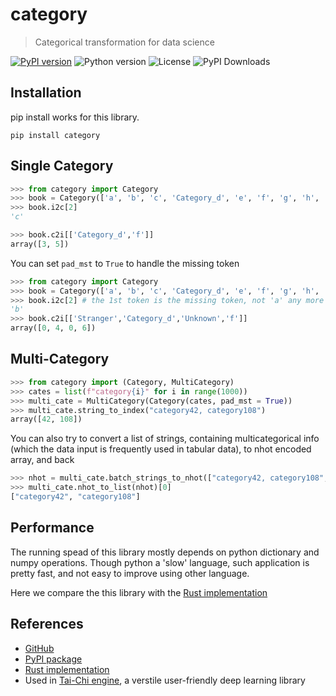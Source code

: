 # category
> Categorical transformation for data science

[![PyPI version](https://img.shields.io/pypi/v/tai-chi-engine)](https://pypi.org/project/category)
![Python version](https://img.shields.io/pypi/pyversions/category)
![License](https://img.shields.io/github/license/raynardj/category)
![PyPI Downloads](https://img.shields.io/pypi/dm/category)

## Installation
pip install works for this library.

```shell
pip install category
```

## Single Category
```python
>>> from category import Category
>>> book = Category(['a', 'b', 'c', 'Category_d', 'e', 'f', 'g', 'h', 'i', 'j'], pad_mst = False)
>>> book.i2c[2]
'c'

>>> book.c2i[['Category_d','f']]
array([3, 5])
```

You can set ```pad_mst``` to ```True``` to handle the missing token
```python
>>> from category import Category
>>> book = Category(['a', 'b', 'c', 'Category_d', 'e', 'f', 'g', 'h', 'i', 'j'], pad_mst = True)
>>> book.i2c[2] # the 1st token is the missing token, not 'a' any more
'b'
>>> book.c2i[['Stranger','Category_d','Unknown','f']]
array([0, 4, 0, 6])
```

## Multi-Category
```python
>>> from category import (Category, MultiCategory)
>>> cates = list(f"category{i}" for i in range(1000))
>>> multi_cate = MultiCategory(Category(cates, pad_mst = True))
>>> multi_cate.string_to_index("category42, category108")
array([42, 108])
```

You can also try to convert a list of strings, containing multicategorical info (which the data input is frequently used in tabular data), to nhot encoded array, and back
```python
>>> nhot = multi_cate.batch_strings_to_nhot(["category42, category108","category999"])
>>> multi_cate.nhot_to_list(nhot)[0]
["category42", "category108"]
```

## Performance
The running spead of this library mostly depends on python dictionary and numpy operations. Though python a 'slow' language, such application is pretty fast, and not easy to improve using other language.

Here we compare the this library with the [Rust implementation](https://github.com/raynardj/rust_category)

## References
* [GitHub](https://github.com/raynardj/category)
* [PyPI package](https://pypi.org/project/category/)
* [Rust implementation](https://github.com/raynardj/rust_category)
* Used in [Tai-Chi engine](https://github.com/tcengine/tai-chi), a verstile user-friendly deep learning library